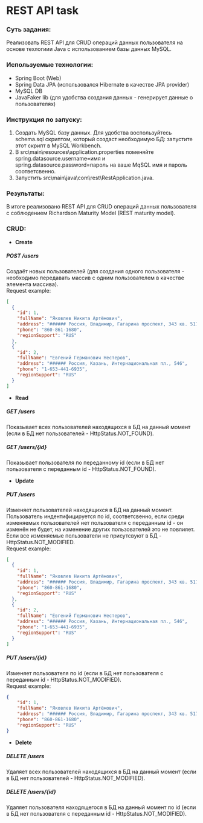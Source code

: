 # REST API task

### **Суть задания:** ### 
Реализовать REST API для CRUD операций данных пользователя на основе техлогиии Java c использованием базы данных MySQL.

### **Используемые технологии:** ### 
* Spring Boot (Web)  
* Spring Data JPA (использовался Hibernate в качестве JPA provider)  
* MySQL DB  
* JavaFaker lib (для удобства создания данных - генерирует данные о пользователях)  

### **Инструкция по запуску:** ###
1. Создать MySQL базу данных. Для удобства воспользуйтесь schema.sql скриптом, который создаст необходимую БД: запустите этот скрипт в MySQL Workbench.
2. В src\main\resources\application.properties поменяйте spring.datasource.username=имя и spring.datasource.password=пароль на ваше MqSQL имя и пароль соответсвенно.
3. Запустить src\main\java\com\rest\RestApplication.java.

### **Результаты:** ### 
В итоге реализовано REST API для CRUD операций данных пользователя с соблюдением Richardson Maturity Model (REST maturity model).

### **CRUD:** ###  
+ **Create**  
##### POST /users #####
Создаёт новых пользователей (для создания одного пользователя - необходимо передавать массив с одним пользователем в качестве элемента массива).  
Request example:
```json
[
  {
    "id": 1,
    "fullName": "Яковлев Никита Артёмович",
    "address": "###### Россия, Владимир, Гагарина проспект, 343 кв. 517",
    "phone": "860-861-1680",
    "regionSupport": "RUS"
  },
  {
    "id": 2,
    "fullName": "Евгений Германович Нестеров",
    "address": "###### Россия, Казань, Интернациональная пл., 546",
    "phone": "1-653-441-6935",
    "regionSupport": "RUS"
  }
]
```
 
+ **Read**  
##### GET /users #####
Показывает всех пользователей находящихся в БД на данный момент (если в БД нет пользователей - HttpStatus.NOT_FOUND).
##### GET /users/{id} #####
Показывает пользователя по переданному id (если в БД нет пользователя с переданным id - HttpStatus.NOT_FOUND).

+ **Update**  
##### PUT /users #####
Изменяет пользователей находящихся в БД на данный момент. Пользователь индентифицируется по id, соответсвенно, если среди изменяемых пользователей нет пользователя с переданным id - он изменён не будет, на изменение других пользователей это не повлияет. Если все изменяемые пользователи не присутсвуют в БД - HttpStatus.NOT_MODIFIED.  
Request example:
```json
[
  {
    "id": 1,
    "fullName": "Яковлев Никита Артёмович",
    "address": "###### Россия, Владимир, Гагарина проспект, 343 кв. 517",
    "phone": "860-861-1680",
    "regionSupport": "RUS"
  },
  {
    "id": 2,
    "fullName": "Евгений Германович Нестеров",
    "address": "###### Россия, Казань, Интернациональная пл., 546",
    "phone": "1-653-441-6935",
    "regionSupport": "RUS"
  }
]
```
##### PUT /users/{id} #####
Изменяет пользователя по id (если в БД нет пользователя с переданным id - HttpStatus.NOT_MODIFIED).  
Request example:
```json
{
    "id": 1,
    "fullName": "Яковлев Никита Артёмович",
    "address": "###### Россия, Владимир, Гагарина проспект, 343 кв. 517",
    "phone": "860-861-1680",
    "regionSupport": "RUS"
}
```

+ **Delete**
##### DELETE /users #####
Удаляет всех пользователей находящихся в БД на данный момент (если в БД нет пользователей - HttpStatus.NOT_MODIFIED).  
##### DELETE /users/{id} #####
Удаляет пользователя находящегося в БД на данный момент по id (если в БД нет пользователя с переданным id - HttpStatus.NOT_MODIFIED).

